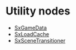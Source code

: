 # Utility nodes

- [SxGameData](./SxGameData.md)
- [SxLoadCache](./SxLoadCache.md)
- [SxSceneTransitioner](./SxSceneTransitioner.md)